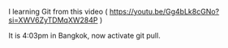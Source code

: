 I learning Git from this video ( https://youtu.be/Gg4bLk8cGNo?si=XWV6ZyTDMqXW284P )

It is 4:03pm in Bangkok, now activate git pull.

